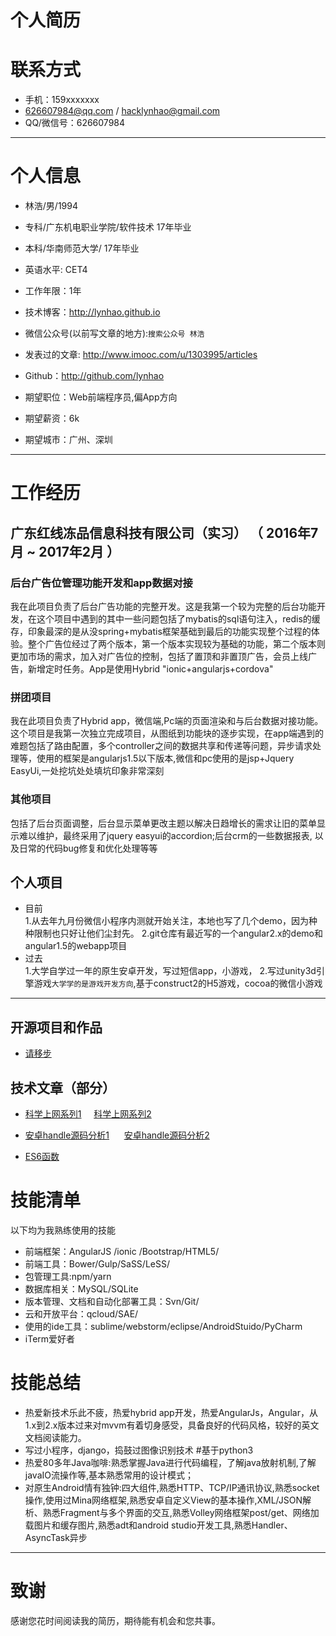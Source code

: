 # 个人简历

# 联系方式
- 手机：159xxxxxxx
- 626607984@qq.com / hacklynhao@gmail.com
- QQ/微信号：626607984
---

# 个人信息

 - 林浩/男/1994
 - 专科/广东机电职业学院/软件技术 17年毕业
 - 本科/华南师范大学/ 17年毕业
 - 英语水平: CET4
 - 工作年限：1年
 - 技术博客：http://lynhao.github.io 
 - 微信公众号(以前写文章的地方):```搜索公众号 林浩``` 
 - 发表过的文章: http://www.imooc.com/u/1303995/articles
 - Github：http://github.com/lynhao

 - 期望职位：Web前端程序员,偏App方向
 - 期望薪资：6k
 - 期望城市：广州、深圳

---

# 工作经历

## 广东红线冻品信息科技有限公司（实习） （ 2016年7月 ~ 2017年2月 ）

### 后台广告位管理功能开发和app数据对接 
我在此项目负责了后台广告功能的完整开发。这是我第一个较为完整的后台功能开发，在这个项目中遇到的其中一些问题包括了mybatis的sql语句注入，redis的缓存，印象最深的是从没spring+mybatis框架基础到最后的功能实现整个过程的体验。整个广告位经过了两个版本，第一个版本实现较为基础的功能，第二个版本则更加市场的需求，加入对广告位的控制，包括了置顶和非置顶广告，会员上线广告，新增定时任务。App是使用Hybrid "ionic+angularjs+cordova"


### 拼团项目
我在此项目负责了Hybrid app，微信端,Pc端的页面渲染和与后台数据对接功能。这个项目是我第一次独立完成项目，从图纸到功能块的逐步实现，在app端遇到的难题包括了路由配置，多个controller之间的数据共享和传递等问题，异步请求处理等，使用的框架是angularjs1.5以下版本,微信和pc使用的是jsp+Jquery EasyUi,一处挖坑处处填坑印象非常深刻

### 其他项目
包括了后台页面调整，后台显示菜单更改主题以解决日趋增长的需求让旧的菜单显示难以维护，最终采用了jquery easyui的accordion;后台crm的一些数据报表, 以及日常的代码bug修复和优化处理等等

 
## 个人项目
 - 目前<br>
	1.从去年九月份微信小程序内测就开始关注，本地也写了几个demo，因为种种限制也只好让他们尘封先。
	2.git仓库有最近写的一个angular2.x的demo和angular1.5的webapp项目
- 过去 <br>
	1.大学自学过一年的原生安卓开发，写过短信app，小游戏，
	2.写过unity3d引擎游戏```大学学的是游戏开发方向```,基于construct2的H5游戏，cocoa的微信小游戏


---

## 开源项目和作品
- [请移步](http://github.com/lynhao)

## 技术文章（部分）

- [科学上网系列1](http://mp.weixin.qq.com/s/xUSSQwkAkviPR_-66kySwA) &nbsp;&nbsp;&nbsp;&nbsp;[科学上网系列2](http://mp.weixin.qq.com/s/BQehAmcLFhfPabYQl57vRQ)

- [安卓handle源码分析1](http://mp.weixin.qq.com/s/5cIqEt0fi4egyESrpB2HOw) &nbsp;&nbsp;&nbsp;&nbsp; [安卓handle源码分析2](http://mp.weixin.qq.com/s/2LJIj32c0SZ6JM6DOeioNw) 
- [ES6函数](http://mp.weixin.qq.com/s/NAyUS4xG7ACtAx3t_cC30g)

# 技能清单
以下均为我熟练使用的技能

- 前端框架：AngularJS /ionic /Bootstrap/HTML5/
- 前端工具：Bower/Gulp/SaSS/LeSS/
- 包管理工具:npm/yarn
- 数据库相关：MySQL/SQLite
- 版本管理、文档和自动化部署工具：Svn/Git/
- 云和开放平台：qcloud/SAE/
- 使用的ide工具：sublime/webstorm/eclipse/AndroidStuido/PyCharm
- iTerm爱好者

# 技能总结
- 热爱新技术乐此不疲，热爱hybrid app开发，热爱AngularJs，Angular，从1.x到2.x版本过来对mvvm有着切身感受，具备良好的代码风格，较好的英文文档阅读能力。
- 写过小程序，django，捣鼓过图像识别技术 #基于python3 
- 热爱80多年Java咖啡:熟悉掌握Java进行代码编程，了解java放射机制,了解javaIO流操作等,基本熟悉常用的设计模式； 
- 对原生Android情有独钟:四大组件,熟悉HTTP、TCP/IP通讯协议,熟悉socket操作,使用过Mina网络框架,熟悉安卓自定义View的基本操作,XML/JSON解析、熟悉Fragment与多个界面的交互,熟悉Volley网络框架post/get、网络加载图片和缓存图片,熟悉adt和android studio开发工具,熟悉Handler、AsyncTask异步

---

# 致谢
感谢您花时间阅读我的简历，期待能有机会和您共事。
